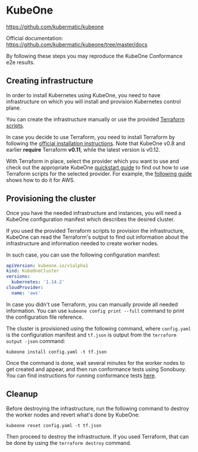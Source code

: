 # KubeOne

https://github.com/kubermatic/kubeone

Official documentation: https://github.com/kubermatic/kubeone/tree/master/docs

By following these steps you may reproduce the KubeOne Conformance e2e
results.

## Creating infrastructure

In order to install Kubernetes using KubeOne, you need to have infrastructure
on which you will install and provision Kubernetes control plane.

You can create the infrastructure manually or use the provided [Terraform scripts][1].

In case you decide to use Terraform, you need to install Terraform by following the
[official installation instructions][2]. Note that KubeOne v0.8 and earlier
**require** Terraform **v0.11**, while the latest version is v0.12.

With Terraform in place, select the provider which you want to use and
check out the appropriate KubeOne [quickstart guide][3] to find out how
to use Terraform scripts for the selected provider. For example, the
[following guide][4] shows how to do it for AWS.

## Provisioning the cluster

Once you have the needed infrastructure and instances, you will
need a KubeOne configuration manifest which describes the desired
cluster.

If you used the provided Terraform scripts to provision the infrastructure,
KubeOne can read the Terraform's output to find out information about the
infrastructure and information needed to create worker nodes.

In such case, you can use the following configuration manifest:
```yaml
apiVersion: kubeone.io/v1alpha1
kind: KubeOneCluster
versions:
  kubernetes: '1.14.2'
cloudProvider:
  name: 'aws'
```

In case you didn't use Terraform, you can manually provide all needed
information. You can use `kubeone config print --full` command to print
the configuration file reference.

The cluster is provisioned using the following command, where `config.yaml`
is the configuration manifest and `tf.json` is output from the
`terraform output -json` command:

```
kubeone install config.yaml -t tf.json
```

Once the command is done, wait several minutes for the worker nodes to get
created and appear, and then run conformance tests using Sonobuoy.
You can find instructions for running conformance tests [here][5].

## Cleanup

Before destroying the infrastructure, run the following command
to destroy the worker nodes and revert what's done by KubeOne:

```
kubeone reset config.yaml -t tf.json
```

Then proceed to destroy the infrastructure. If you used Terraform,
that can be done by using the `terraform destroy` command.

[1]: https://github.com/kubermatic/kubeone/tree/master/examples/terraform
[2]: https://learn.hashicorp.com/terraform/getting-started/install.html
[3]: https://github.com/kubermatic/kubeone/tree/master/docs#documentation-index
[4]: https://github.com/kubermatic/kubeone/blob/master/docs/quickstart-aws.md
[5]: https://github.com/cncf/k8s-conformance/blob/master/instructions.md#running

